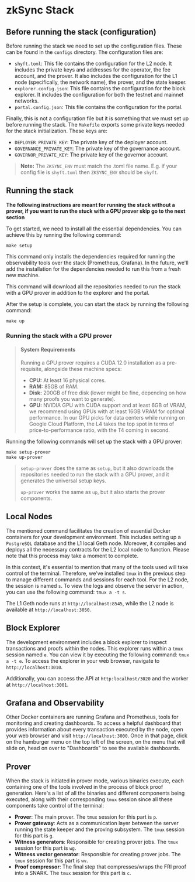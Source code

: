 # zkSync Stack

## Before running the stack (configuration)

Before running the stack we need to set up the configuration files. These can be found in the `configs` directory. The configuration files are:

- `shyft.toml`: This file contains the configuration for the L2 node. It includes the private keys and addresses for the operator, the fee account, and the prover. It also includes the configuration for the L1 node (specifically, the network name), the prover, and the state keeper.
- `explorer.config.json`: This file contains the configuration for the block explorer. It includes the configuration for both the testnet and mainnet networks.
- `portal.config.json`: This file contains the configuration for the portal.

Finally, this is not a configuration file but it is something that we must set up before running the stack. The `Makefile` exports some private keys needed for the stack initialization. These keys are:
- `DEPLOYER_PRIVATE_KEY`: The private key of the deployer account.
- `GOVERNANCE_PRIVATE_KEY`: The private key of the governance account.
- `GOVERNOR_PRIVATE_KEY`: The private key of the governor account.

> **Note:** The `ZKSYNC_ENV` must match the .toml file name. E.g. if your config file is `shyft.toml` then `ZKSYNC_ENV` should be `shyft`.

## Running the stack

**The following instructions are meant for running the stack without a prover, if you want to run the stuck with a GPU prover skip go to the next section**

To get started, we need to install all the essential dependencies. You can achieve this by running the following command:

```
make setup
```

This command only installs the dependencies required for running the observability tools over the stack (Prometheus, Grafana). In the future, we'll add the installation for the dependencies needed to run this from a fresh new machine.

This command will download all the repositories needed to run the stack with a GPU prover in addition to the explorer and the portal.

After the setup is complete, you can start the stack by running the following command:

```
make up
```

### Running the stack with a GPU prover

> #### System Requirements
>
> Running a GPU prover requires a CUDA 12.0 installation as a pre-requisite, alongside these machine specs:
>
> - **CPU:** At least 16 physical cores.
> - **RAM:** 85GB of RAM.
> - **Disk:** 200GB of free disk (lower might be fine, depending on how many proofs you want to generate).
>- **GPU:** NVIDIA GPU with CUDA support and at least 6GB of VRAM, we recommend using GPUs with at least 16GB VRAM for optimal performance. In our GPU picks for data centers while running on Google Cloud Platform, the L4 takes the top spot in terms of price-to-performance ratio, with the T4 coming in second.

Running the following commands will set up the stack with a GPU prover:

```
make setup-prover
make up-prover
```

> `setup-prover` does the same as `setup`, but it also downloads the repositories needed to run the stack with a GPU prover, and it generates the universal setup keys.
>
> `up-prover` works the same as `up`, but it also starts the prover components.

## Local Nodes

The mentioned command facilitates the creation of essential Docker containers for your development environment. This includes setting up a `PostgreSQL` database and the L1 local Geth node. Moreover, it compiles and deploys all the necessary contracts for the L2 local node to function. Please note that this process may take a moment to complete.

In this context, it's essential to mention that many of the tools used will take control of the terminal. Therefore, we've installed `tmux` in the previous step to manage different commands and sessions for each tool. For the L2 node, the session is named `s`. To view the logs and observe the server in action, you can use the following command: `tmux a -t s`.

The L1 Geth node runs at `http://localhost:8545`, while the L2 node is available at `http://localhost:3050`.

## Block Explorer

The development environment includes a block explorer to inspect transactions and proofs within the nodes. This explorer runs within a `tmux` session named `e`. You can view it by executing the following command: `tmux a -t e`. To access the explorer in your web browser, navigate to `http://localhost:3010`.

Additionally, you can access the API at `http:localhost/3020` and the worker at `http://localhost:3001`.

## Grafana and Observability

Other Docker containers are running Grafana and Prometheus, tools for monitoring and creating dashboards. To access a helpful dashboard that provides information about every transaction executed by the node, open your web browser and visit `http://localhost:3000`. Once in that page, click on the hamburger menu on the top left of the screen, on the menu that will slide on, head on over to "Dashboards" to see the available dashboards.

## Prover

When the stack is initiated in prover mode, various binaries execute, each containing one of the tools involved in the process of block proof generation. Here's a list of all the binaries and different components being executed, along with their corresponding `tmux` session since all these components take control of the terminal:

- **Prover**: The main prover. The `tmux` session for this part is `p`.
- **Prover gateway**: Acts as a communication layer between the server running the state keeper and the proving subsystem. The `tmux` session for this part is `g`.
- **Witness generators**: Responsible for creating prover jobs. The `tmux` session for this part is `wg`.
- **Witness vector generator**: Responsible for creating prover jobs. The `tmux` session for this part is `wv`.
- **Proof compressor**: The final step that compresses/wraps the FRI proof into a SNARK. The `tmux` session for this part is `c`.
